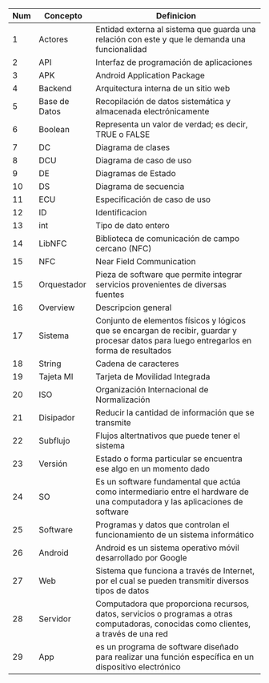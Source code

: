 | Num | Concepto | Definicion   |
|-----| -------- | ------------ |
|1| Actores| Entidad externa al sistema que guarda una relación con este y que le demanda una funcionalidad |
|2| API| Interfaz de programación de aplicaciones  |
|3| APK| Android Application Package  |
|4| Backend| Arquitectura interna de un sitio web |
|5| Base de Datos| Recopilación de datos sistemática y almacenada electrónicamente|
|6| Boolean| Representa un valor de verdad; es decir, TRUE o FALSE |
|7| DC| Diagrama de clases |
|8| DCU| Diagrama de caso de uso | 
|9| DE| Diagramas de Estado |
|10| DS| Diagrama de secuencia |
|11| ECU| Especificación de caso de uso |
|12| ID| Identificacion |
|13| int| Tipo de dato entero |
|14| LibNFC| Biblioteca de comunicación de campo cercano (NFC) |
|15| NFC| Near Field Communication |
|15| Orquestador| Pieza de software que permite integrar servicios provenientes de diversas fuentes |
|16| Overview| Descripcion general |
|17| Sistema| Conjunto de elementos físicos y lógicos que se encargan de recibir, guardar y procesar datos para luego entregarlos en forma de resultados |
|18| String| Cadena de caracteres |
|19| Tajeta MI| Tarjeta de Movilidad Integrada |
|20| ISO | Organización Internacional de Normalización |
|21| Disipador|  Reducir la cantidad de información que se transmite |
|22| Subflujo|  Flujos altertnativos que puede tener el sistema |
|23| Versión|  Estado o forma particular se encuentra ese algo en un momento dado |
|24| SO| Es un software fundamental que actúa como intermediario entre el hardware de una computadora y las aplicaciones de software|
|25| Software| Programas y datos que controlan el funcionamiento de un sistema informático|
|26| Android| Android es un sistema operativo móvil desarrollado por Google|
|27| Web| Sistema que funciona a través de Internet, por el cual se pueden transmitir diversos tipos de datos|
|28| Servidor| Computadora que proporciona recursos, datos, servicios o programas a otras computadoras, conocidas como clientes, a través de una red|
|29| App| es un programa de software diseñado para realizar una función específica en un dispositivo electrónico|
